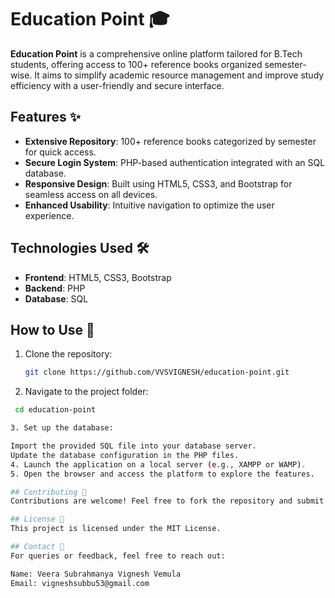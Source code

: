 # Education Point 🎓  

**Education Point** is a comprehensive online platform tailored for B.Tech students, offering access to 100+ reference books organized semester-wise. It aims to simplify academic resource management and improve study efficiency with a user-friendly and secure interface.  

## Features ✨  
- **Extensive Repository**: 100+ reference books categorized by semester for quick access.  
- **Secure Login System**: PHP-based authentication integrated with an SQL database.  
- **Responsive Design**: Built using HTML5, CSS3, and Bootstrap for seamless access on all devices.  
- **Enhanced Usability**: Intuitive navigation to optimize the user experience.  

## Technologies Used 🛠️  
- **Frontend**: HTML5, CSS3, Bootstrap  
- **Backend**: PHP  
- **Database**: SQL  

## How to Use 🚀  
1. Clone the repository:  
   ```bash  
   git clone https://github.com/VVSVIGNESH/education-point.git  

2. Navigate to the project folder:
  ```bash  
   cd education-point  

3. Set up the database:

Import the provided SQL file into your database server.
Update the database configuration in the PHP files.
4. Launch the application on a local server (e.g., XAMPP or WAMP).
5. Open the browser and access the platform to explore the features.

## Contributing 🤝
Contributions are welcome! Feel free to fork the repository and submit pull requests with improvements or new features.

## License 📜
This project is licensed under the MIT License.

## Contact 📧
For queries or feedback, feel free to reach out:

Name: Veera Subrahmanya Vignesh Vemula
Email: vigneshsubbu53@gmail.com
